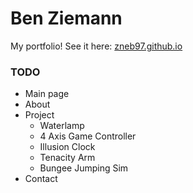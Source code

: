 # Ben Ziemann
My portfolio!
See it here: [zneb97.github.io](https://zneb97.github.io)  

### TODO
* Main page
* About
* Project
    * Waterlamp
    * 4 Axis Game Controller
    * Illusion Clock
    * Tenacity Arm
    * Bungee Jumping Sim
* Contact